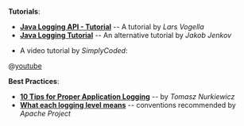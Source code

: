 **Tutorials**:

* [**Java Logging API - Tutorial**](http://www.vogella.com/tutorials/Logging/article.html) -- A tutorial by _Lars Vogella_
* [**Java Logging Tutorial**](http://tutorials.jenkov.com/java-logging/index.html) -- An alternative tutorial by _Jakob Jenkov_

<div v-closeable alt="video:logging">

* A video tutorial by _SimplyCoded_:<br>

@[youtube](W0_Man88Z3Q)

</div>

**Best Practices**:

* [**10 Tips for Proper Application Logging**](https://www.javacodegeeks.com/2011/01/10-tips-proper-application-logging.html) -- by _Tomasz Nurkiewicz_
* [**What each logging level means**](http://commons.apache.org/proper/commons-logging/guide.html#Message_PrioritiesLevels) -- conventions recommended by _Apache Project_
